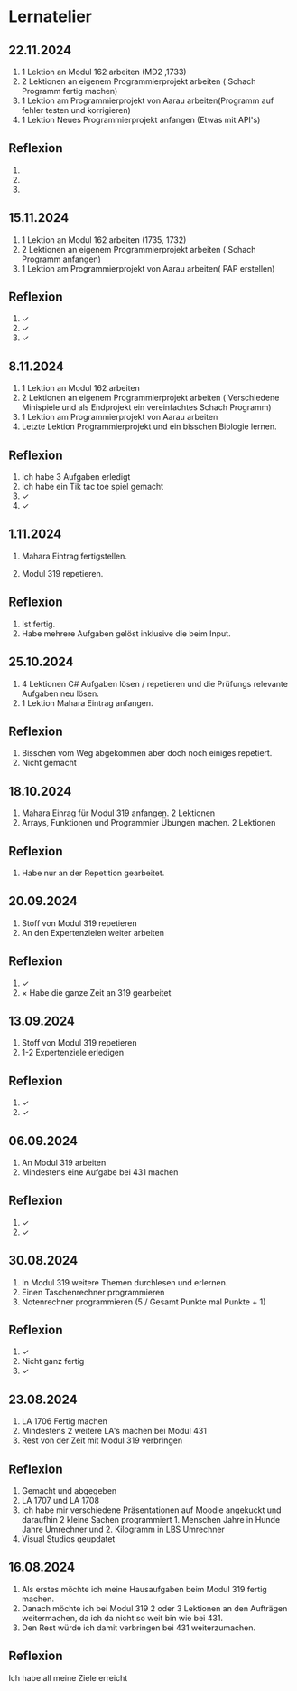  # Lernatelier


## 22.11.2024

1. 1 Lektion an Modul 162 arbeiten (MD2 ,1733)
2. 2 Lektionen an eigenem Programmierprojekt arbeiten ( Schach Programm fertig machen)
3. 1 Lektion am Programmierprojekt von Aarau arbeiten(Programm auf fehler testen und korrigieren)
4. 1 Lektion Neues Programmierprojekt anfangen (Etwas mit API's)
## Reflexion
1. 
2. 
3. 



## 15.11.2024

1. 1 Lektion an Modul 162 arbeiten (1735, 1732)
2. 2 Lektionen an eigenem Programmierprojekt arbeiten ( Schach Programm anfangen)
3. 1 Lektion am Programmierprojekt von Aarau arbeiten( PAP erstellen)



## Reflexion
1. ✓
2. ✓
3. ✓





## 8.11.2024

1. 1 Lektion an Modul 162 arbeiten
2. 2 Lektionen an eigenem Programmierprojekt arbeiten ( Verschiedene Minispiele und als Endprojekt ein vereinfachtes Schach Programm)
3. 1 Lektion am Programmierprojekt von Aarau arbeiten
4. Letzte Lektion Programmierprojekt und ein bisschen Biologie lernen.


## Reflexion
1. Ich habe 3 Aufgaben erledigt
2. Ich habe ein Tik tac toe spiel gemacht
3. ✓
4. ✓


## 1.11.2024

1. Mahara Eintrag fertigstellen.

2. Modul 319 repetieren.

## Reflexion
1. Ist fertig.
2.  Habe mehrere Aufgaben gelöst inklusive die beim Input.

## 25.10.2024

1. 4 Lektionen C# Aufgaben lösen / repetieren und die Prüfungs relevante Aufgaben neu lösen.
2. 1 Lektion Mahara Eintrag anfangen.

## Reflexion
1. Bisschen vom Weg abgekommen aber doch noch einiges repetiert.
2.  Nicht gemacht

## 18.10.2024

1. Mahara Einrag für Modul 319 anfangen. 2 Lektionen
2. Arrays, Funktionen und Programmier Übungen machen. 2 Lektionen

## Reflexion
1. Habe nur an der Repetition gearbeitet.
  

## 20.09.2024

1. Stoff von Modul 319 repetieren
2. An den Expertenzielen weiter arbeiten

## Reflexion
1. ✓
2. × Habe die ganze Zeit an 319 gearbeitet

## 13.09.2024

1. Stoff von Modul 319 repetieren
2. 1-2 Expertenziele erledigen

## Reflexion
1. ✓
2. ✓

## 06.09.2024

1. An Modul 319 arbeiten
2. Mindestens eine Aufgabe bei 431 machen 

## Reflexion
1. ✓
2. ✓

## 30.08.2024

1. In Modul 319 weitere Themen durchlesen und erlernen.
2. Einen Taschenrechner programmieren
3. Notenrechner programmieren (5 / Gesamt Punkte mal Punkte + 1)

## Reflexion
1. ✓
2. Nicht ganz fertig
3. ✓

## 23.08.2024

1. LA 1706 Fertig machen
2. Mindestens 2 weitere LA's machen bei Modul 431
3. Rest von der Zeit mit Modul 319 verbringen

## Reflexion

1. Gemacht und abgegeben
2. LA 1707 und LA 1708
3. Ich habe mir verschiedene Präsentationen auf Moodle angekuckt und daraufhin 2 kleine Sachen programmiert 1. Menschen Jahre in Hunde Jahre Umrechner und 2. Kilogramm in LBS Umrechner
4. Visual Studios geupdatet

## 16.08.2024

1. Als erstes möchte ich meine Hausaufgaben beim Modul 319 fertig machen.
2. Danach möchte ich bei Modul 319 2 oder 3 Lektionen an den Aufträgen weitermachen, da ich da nicht so weit bin wie bei 431.
3. Den Rest würde ich damit verbringen bei 431 weiterzumachen.

## Reflexion
Ich habe all meine Ziele erreicht
